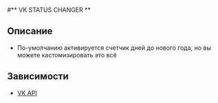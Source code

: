 #** VK STATUS CHANGER **
## Описание
+ По-умолчанию активируется счетчик дней до нового года, но вы можете кастомизировать это всё
## Зависимости 
+ [VK API](https://github.com/extremebleem/simple_vk_api)